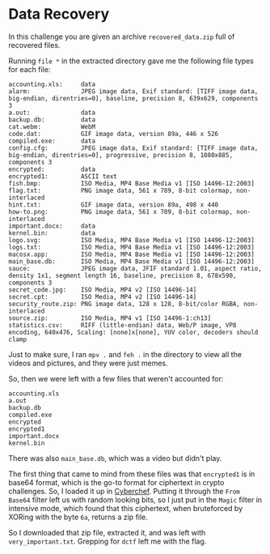 # Data Recovery

In this challenge you are given an archive `recovered_data.zip` full of recovered files.

Running `file *` in the extracted directory gave me the following file types for each file:
```
accounting.xls:     data
alarm:              JPEG image data, Exif standard: [TIFF image data, big-endian, direntries=0], baseline, precision 8, 639x629, components 3
a.out:              data
backup.db:          data
cat.webm:           WebM
code.dat:           GIF image data, version 89a, 446 x 526
compiled.exe:       data
config.cfg:         JPEG image data, Exif standard: [TIFF image data, big-endian, direntries=0], progressive, precision 8, 1080x885, components 3
encrypted:          data
encrypted1:         ASCII text
fish.bmp:           ISO Media, MP4 Base Media v1 [ISO 14496-12:2003]
flag.txt:           PNG image data, 561 x 789, 8-bit colormap, non-interlaced
hint.txt:           GIF image data, version 89a, 498 x 440
how-to.png:         PNG image data, 561 x 789, 8-bit colormap, non-interlaced
important.docx:     data
kernel.bin:         data
logo.svg:           ISO Media, MP4 Base Media v1 [ISO 14496-12:2003]
logs.txt:           ISO Media, MP4 Base Media v1 [ISO 14496-12:2003]
macosx.app:         ISO Media, MP4 Base Media v1 [ISO 14496-12:2003]
main_base.db:       ISO Media, MP4 Base Media v1 [ISO 14496-12:2003]
sauce:              JPEG image data, JFIF standard 1.01, aspect ratio, density 1x1, segment length 16, baseline, precision 8, 678x590, components 3
secret_code.jpg:    ISO Media, MP4 v2 [ISO 14496-14]
secret.cpt:         ISO Media, MP4 v2 [ISO 14496-14]
security_route.zip: PNG image data, 128 x 128, 8-bit/color RGBA, non-interlaced
source.zip:         ISO Media, MP4 v1 [ISO 14496-1:ch13]
statistics.csv:     RIFF (little-endian) data, Web/P image, VP8 encoding, 640x476, Scaling: [none]x[none], YUV color, decoders should clamp
```

Just to make sure, I ran `mpv .` and `feh .` in the directory to view all the videos and pictures, and they were just memes.

So, then we were left with a few files that weren't accounted for:
```
accounting.xls
a.out
backup.db
compiled.exe
encrypted
encrypted1
important.docx
kernel.bin
```
There was also `main_base.db`, which was a video but didn't play.

The first thing that came to mind from these files was that `encrypted1` is in base64 format, which is the go-to format for ciphertext in crypto challenges. So, I loaded it up in [Cyberchef](https://gchq.github.io/CyberChef/). Putting it through the `From Base64` filter left us with random looking bits, so I just put in the `Magic` filter in intensive mode, which found that this ciphertext, when bruteforced by XORing with the byte `6a`, returns a zip file.

So I downloaded that zip file, extracted it, and was left with `very_important.txt`. Grepping for `dctf` left me with the flag.
